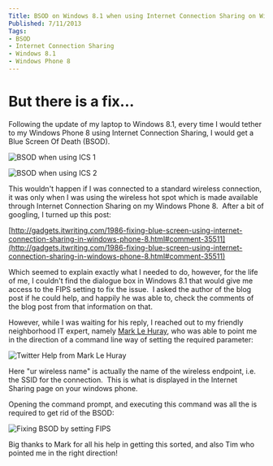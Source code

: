 ```yaml
---
Title: BSOD on Windows 8.1 when using Internet Connection Sharing on Windows Phone 8
Published: 7/11/2013
Tags:
- BSOD
- Internet Connection Sharing
- Windows 8.1
- Windows Phone 8
---
```


# But there is a fix...

Following the update of my laptop to Windows 8.1, every time I would tether to my Windows Phone 8 using Internet Connection Sharing, I would get a Blue Screen Of Death (BSOD).

![BSOD when using ICS 1](https://gep13wpstorage.blob.core.windows.net/gep13/2013/11/7/WP_20131025_07_11_25_Pro-1024x576.jpg)

![BSOD when using ICS 2](https://gep13wpstorage.blob.core.windows.net/gep13/2013/11/7/WP_20131025_06_56_38_Pro-1024x576.jpg)

This wouldn't happen if I was connected to a standard wireless connection, it was only when I was using the wireless hot spot which is made available through Internet Connection Sharing on my Windows Phone 8.  After a bit of googling, I turned up this post:

[http://gadgets.itwriting.com/1986-fixing-blue-screen-using-internet-connection-sharing-in-windows-phone-8.html#comment-35511](http://gadgets.itwriting.com/1986-fixing-blue-screen-using-internet-connection-sharing-in-windows-phone-8.html#comment-35511)

Which seemed to explain exactly what I needed to do, however, for the life of me, I couldn't find the dialogue box in Windows 8.1 that would give me access to the FIPS setting to fix the issue.  I asked the author of the blog post if he could help, and happily he was able to, check the comments of the blog post from that information on that.

However, while I was waiting for his reply, I reached out to my friendly neighborhood IT expert, namely [Mark Le Huray](https://twitter.com/MarkLeHuray), who was able to point me in the direction of a command line way of setting the required parameter:

![Twitter Help from Mark Le Huray](https://gep13wpstorage.blob.core.windows.net/gep13/2013/11/7/Twitter_Help.png)

Here "ur wireless name" is actually the name of the wireless endpoint, i.e. the SSID for the connection.  This is what is displayed in the Internet Sharing page on your windows phone.

Opening the command prompt, and executing this command was all the is required to get rid of the BSOD:

![Fixing BSOD by setting FIPS](https://gep13wpstorage.blob.core.windows.net/gep13/2013/11/7/2013-11-05_0741.png)

Big thanks to Mark for all his help in getting this sorted, and also Tim who pointed me in the right direction!

